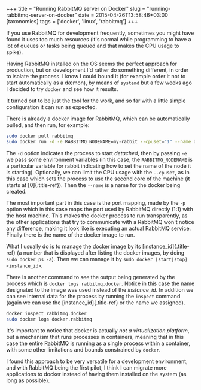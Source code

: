 +++
title = "Running RabbitMQ server on Docker"
slug = "running-rabbitmq-server-on-docker"
date = 2015-04-26T13:58:46+03:00
[taxonomies]
tags = ['docker', 'linux', 'rabbitmq']
+++

If you use RabbitMQ for development frequently, sometimes you might have
found it uses too much resources (it\'s normal while programming to have
a lot of queues or tasks being queued and that makes the CPU usage to
spike).

Having RabbitMQ installed on the OS seems the perfect approach for
production, but on development I\'d rather do something different, in
order to isolate the process. I know I could bound it (for example order
it not to start automatically as a dæmon), by means of `systemd` but a
few weeks ago I decided to try `docker` and see how it results.

It turned out to be just the tool for the work, and so far with a little
simple configuration it can run as expected.

There is already a docker image for RabbitMQ, which can be automatically
pulled, and then run, for example:

``` bash
sudo docker pull rabbitmq
sudo docker run -d -e RABBITMQ_NODENAME=my-rabbit --cpuset="1" --name docker.rabbitmq -p 5672:5672 rabbitmq:3
```

The `-d` option indicates the process to start *detached*, then by
passing `-e` we pass some environment variables (in this case, the
`RABBITMQ_NODENAME` is a particular variable for rabbit indicating how
to set the name of the node it is starting). Optionally, we can limit
the CPU usage with the `--cpuset`, as in this case which sets the
process to use the second core of the machine (it starts at
[0]{.title-ref}). Then the `--name` is a name for the docker being
created.

The most important part in this case is the port mapping, made by the
`-p` option which in this case maps the port used by RabbitMQ directly
(1:1) with the host machine. This makes the docker process to run
transparently, as the other applications that try to communicate with a
RabbitMQ won\'t notice any difference, making it look like is executing
an actual RabbitMQ service. Finally there is the name of the docker
image to run.

What I usually do is to manage the docker image by its
[instance_id]{.title-ref} (a number that is displayed after listing the
docker images, by doing `sudo docker ps -a`). Then we can manage it by
`sudo docker [start|stop] <instance_id>`.

There is another command to see the output being generated by the
process which is `docker logs rabbitmq.docker`. Notice in this case the
name designated to the image was used instead of the *instance_id*. In
addition we can see internal data for the process by running the
`inspect` command (again we can use the [instance_id]{.title-ref} or the
name we assigned).

``` bash
docker inspect rabbitmq.docker
sudo docker logs docker.rabbitmq
```

It\'s important to notice that docker is actually *not a virtualization
platform*, but a mechanism that runs processes in containers, meaning
that in this case the entire RabbitMQ is running as a single process
within a container, with some other limitations and bounds constrained
by `docker`.

I found this approach to be very versatile for a development
environment, and with RabbitMQ being the first pilot, I think I can
migrate more applications to docker instead of having them installed on
the system (as long as possible).
